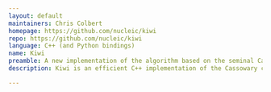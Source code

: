 ```yaml
---
layout: default
maintainers: Chris Colbert
homepage: https://github.com/nucleic/kiwi
repo: https://github.com/nucleic/kiwi
language: C++ (and Python bindings)
name: Kiwi
preamble: A new implementation of the algorithm based on the seminal Cassowary paper
description: Kiwi is an efficient C++ implementation of the Cassowary constraint solving algorithm. Kiwi is an implementation of the algorithm based on the seminal Cassowary paper. It is not a refactoring of the original C++ solver. Kiwi has been designed from the ground up to be lightweight and fast. Kiwi ranges from 10x to 500x faster than the original Cassowary solver with typical use cases gaining a 40x improvement. Memory savings are consistently > 5x. In addition to the C++ solver, Kiwi ships with hand-rolled Python bindings.

---
```

